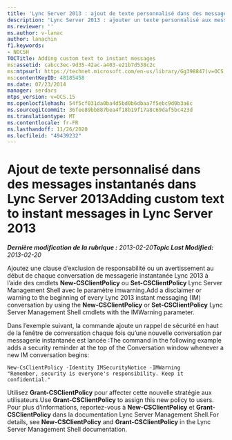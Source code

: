 ```yaml
---
title: 'Lync Server 2013 : ajout de texte personnalisé dans des messages instantanés'
description: 'Lync Server 2013 : ajouter un texte personnalisé aux messages instantanés.'
ms.reviewer: ''
ms.author: v-lanac
author: lanachin
f1.keywords:
- NOCSH
TOCTitle: Adding custom text to instant messages
ms:assetid: cabcc3ec-9d35-42ac-a403-e21b7d538c2c
ms:mtpsurl: https://technet.microsoft.com/en-us/library/Gg398847(v=OCS.15)
ms:contentKeyID: 48185458
ms.date: 07/23/2014
manager: serdars
mtps_version: v=OCS.15
ms.openlocfilehash: 54f5cf031da0ba4d5bd0b6dbaa7f5ebc9d0b3a6c
ms.sourcegitcommit: 36fee89bb887bea4f18b19f17a8c69daf5bc423d
ms.translationtype: MT
ms.contentlocale: fr-FR
ms.lasthandoff: 11/26/2020
ms.locfileid: "49439232"
---
```

# <a name="adding-custom-text-to-instant-messages-in-lync-server-2013"></a><span data-ttu-id="49fe4-103">Ajout de texte personnalisé dans des messages instantanés dans Lync Server 2013</span><span class="sxs-lookup"><span data-stu-id="49fe4-103">Adding custom text to instant messages in Lync Server 2013</span></span>

<div data-xmlns="http://www.w3.org/1999/xhtml">

<div class="topic" data-xmlns="http://www.w3.org/1999/xhtml" data-msxsl="urn:schemas-microsoft-com:xslt" data-cs="https://msdn.microsoft.com/">

<div data-asp="https://msdn2.microsoft.com/asp">



</div>

<div id="mainSection">

<div id="mainBody"><span data-ttu-id="49fe4-104">

<span> </span></span><span class="sxs-lookup"><span data-stu-id="49fe4-104">

<span> </span></span></span>

<span data-ttu-id="49fe4-105">_**Dernière modification de la rubrique :** 2013-02-20_</span><span class="sxs-lookup"><span data-stu-id="49fe4-105">_**Topic Last Modified:** 2013-02-20_</span></span>

<span data-ttu-id="49fe4-106">Ajoutez une clause d’exclusion de responsabilité ou un avertissement au début de chaque conversation de messagerie instantanée Lync 2013 à l’aide des cmdlets **New-CSClientPolicy** ou **Set-CSClientPolicy** Lync Server Management Shell avec le paramètre imwarning.</span><span class="sxs-lookup"><span data-stu-id="49fe4-106">Add a disclaimer or warning to the beginning of every Lync 2013 instant messaging (IM) conversation by using the **New-CSClientPolicy** or **Set-CSClientPolicy** Lync Server Management Shell cmdlets with the IMWarning parameter.</span></span>

<span data-ttu-id="49fe4-107">Dans l’exemple suivant, la commande ajoute un rappel de sécurité en haut de la fenêtre de conversation chaque fois qu’une nouvelle conversation par messagerie instantanée est lancée :</span><span class="sxs-lookup"><span data-stu-id="49fe4-107">The command in the following example adds a security reminder at the top of the Conversation window whenever a new IM conversation begins:</span></span>

    New-CsClientPolicy -Identity IMSecurityNotice -IMWarning 
    "Remember, security is everyone's responsibility. Keep it confidential."

<span data-ttu-id="49fe4-108">Utilisez **Grant-CSClientPolicy** pour affecter cette nouvelle stratégie aux utilisateurs.</span><span class="sxs-lookup"><span data-stu-id="49fe4-108">Use **Grant-CSClientPolicy** to assign this new policy to users.</span></span> <span data-ttu-id="49fe4-109">Pour plus d’informations, reportez-vous à **New-CSClientPolicy** et **Grant-CSClientPolicy** dans la documentation Lync Server Management Shell.</span><span class="sxs-lookup"><span data-stu-id="49fe4-109">For details, see **New-CSClientPolicy** and **Grant-CSClientPolicy** in the Lync Server Management Shell documentation.</span></span>

<span data-ttu-id="49fe4-110"></div>

<span> </span>

</div>

</div>

</span><span class="sxs-lookup"><span data-stu-id="49fe4-110"></div>

<span> </span>

</div>

</div>

</span></span></div>

